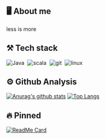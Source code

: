 ## :desktop_computer:  About me

less is more

## :hammer_and_pick: Tech stack

![Java](https://img.shields.io/badge/-Java-333333?style=flat&logo=Java&logoColor=FFA518)&nbsp;
![scala](https://img.shields.io/badge/scala-red?style=flat&logo=Scala&logoColor=FFA518)&nbsp;
![git](https://img.shields.io/badge/git-white?style=flat&logo=git&logoColor=FFA518)&nbsp;
![linux](https://img.shields.io/badge/linux-white?style=flat&logo=linux&logoColor=000)&nbsp;

## :gear:  Github Analysis

[![Anurag's github stats](https://github-readme-stats.vercel.app/api?username=vran-dev&hide_title=true)](https://github.com/anuraghazra/github-readme-stats)
[![Top Langs](https://github-readme-stats.vercel.app/api/top-langs/?username=vran-dev&layout=compact&langs_count=6&exclude_repo=vran-dev.github.io)](https://github.com/anuraghazra/github-readme-stats)


## :fire: Pinned

[![ReadMe Card](https://github-readme-stats.vercel.app/api/pin/?username=vran-dev&repo=PrettyZoo&show_owner=true)](https://github.com/anuraghazra/github-readme-stats)
